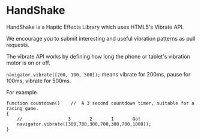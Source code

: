 # HandShake

HandShake is a Haptic Effects Library which uses HTML5's Vibrate API.

We encourage you to submit interesting and useful vibration patterns as pull requests.

The vibrate API works by defining how long the phone or tablet's vibration motor is on or off.

`navigator.vibrate([200, 100, 500]);` means vibrate for 200ms, pause for 100ms, vibrate for 500ms.

For example

```
function countdown()	//	A 3 second countdown timer, suitable for a racing game.
{
	//                 3       2       1       Go!
	navigator.vibrate([300,700,300,700,300,700,1000]);
}
```
